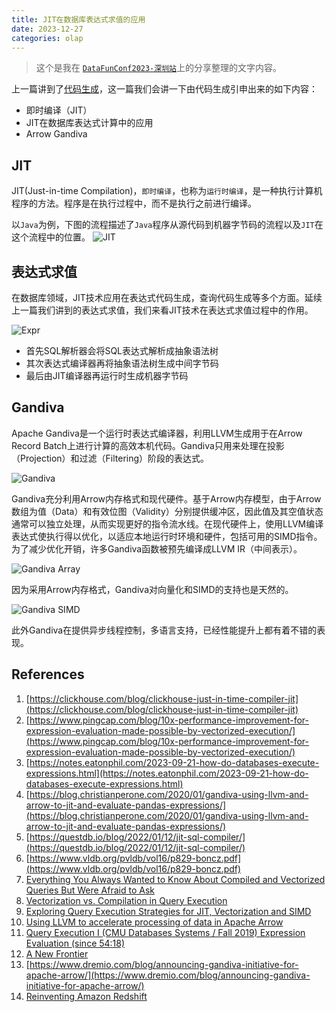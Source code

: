 ```yaml
---
title: JIT在数据库表达式求值的应用
date: 2023-12-27
categories: olap
---
```

> 这个是我在 [`DataFunConf2023-深圳站`](https://www.bagevent.com/event/8519252)上的分享整理的文字内容。

上一篇讲到了[代码生成](https://wuli.us/olap/2023/12/04/code-generation.html)，这一篇我们会讲一下由代码生成引申出来的如下内容：
- 即时编译（JIT）
- JIT在数据库表达式计算中的应用
- Arrow Gandiva

## JIT
JIT(Just-in-time Compilation)，`即时编译`，也称为`运行时编译`，是一种执行计算机程序的方法。程序是在执行过程中，而不是执行之前进行编译。

以`Java`为例，下图的流程描述了`Java`程序从源代码到机器字节码的流程以及`JIT`在这个流程中的位置。
![JIT](/assets/images/jit/jit_compiler.png)

## 表达式求值
在数据库领域，JIT技术应用在表达式代码生成，查询代码生成等多个方面。延续上一篇我们讲到的表达式求值，我们来看JIT技术在表达式求值过程中的作用。

![Expr](/assets/images/jit/expr_jit.png)

- 首先SQL解析器会将SQL表达式解析成抽象语法树
- 其次表达式编译器再将抽象语法树生成中间字节码
- 最后由JIT编译器再运行时生成机器字节码

## Gandiva
Apache Gandiva是一个运行时表达式编译器，利用LLVM生成用于在Arrow Record Batch上进行计算的高效本机代码。Gandiva只用来处理在投影（Projection）和过滤（Filtering）阶段的表达式。

![Gandiva](/assets/images/jit/gandiva.png)

Gandiva充分利用Arrow内存格式和现代硬件。基于Arrow内存模型，由于Arrow数组为值（Data）和有效位图（Validity）分别提供缓冲区，因此值及其空值状态通常可以独立处理，从而实现更好的指令流水线。在现代硬件上，使用LLVM编译表达式使执行得以优化，以适应本地运行时环境和硬件，包括可用的SIMD指令。为了减少优化开销，许多Gandiva函数被预先编译成LLVM IR（中间表示）。

![Gandiva Array](/assets/images/jit/gandiva_array.png)

因为采用Arrow内存格式，Gandiva对向量化和SIMD的支持也是天然的。

![Gandiva SIMD](/assets/images/jit/gandiva_simd.png)

此外Gandiva在提供异步线程控制，多语言支持，已经性能提升上都有着不错的表现。

## References
1. [https://clickhouse.com/blog/clickhouse-just-in-time-compiler-jit](https://clickhouse.com/blog/clickhouse-just-in-time-compiler-jit)
1. [https://www.pingcap.com/blog/10x-performance-improvement-for-expression-evaluation-made-possible-by-vectorized-execution/](https://www.pingcap.com/blog/10x-performance-improvement-for-expression-evaluation-made-possible-by-vectorized-execution/)
1. [https://notes.eatonphil.com/2023-09-21-how-do-databases-execute-expressions.html](https://notes.eatonphil.com/2023-09-21-how-do-databases-execute-expressions.html)
1. [https://blog.christianperone.com/2020/01/gandiva-using-llvm-and-arrow-to-jit-and-evaluate-pandas-expressions/](https://blog.christianperone.com/2020/01/gandiva-using-llvm-and-arrow-to-jit-and-evaluate-pandas-expressions/)
1. [https://questdb.io/blog/2022/01/12/jit-sql-compiler/](https://questdb.io/blog/2022/01/12/jit-sql-compiler/)
1. [https://www.vldb.org/pvldb/vol16/p829-boncz.pdf](https://www.vldb.org/pvldb/vol16/p829-boncz.pdf)
1. [Everything You Always Wanted to Know About Compiled and Vectorized Queries But Were Afraid to Ask](https://www.vldb.org/pvldb/vol11/p2209-kersten.pdf)
1. [Vectorization vs. Compilation in Query Execution](https://15721.courses.cs.cmu.edu/spring2016/papers/p5-sompolski.pdf) 
1. [Exploring Query Execution Strategies for JIT, Vectorization and SIMD](https://t1mm3.github.io/assets/papers/adms17.pdf)
1. [Using LLVM to accelerate processing of data in Apache Arrow](https://www.youtube.com/watch?v=bIIqfxuT4K8)
1. [Query Execution I (CMU Databases Systems / Fall 2019) Expression Evaluation (since 54:18)](https://www.youtube.com/watch?v=L5NhM7kw6Eg&list=PLSE8ODhjZXjbohkNBWQs_otTrBTrjyohi&index=13)
1. [A New Frontier](https://voltrondata.com/codex/a-new-frontier)
1. [https://www.dremio.com/blog/announcing-gandiva-initiative-for-apache-arrow/](https://www.dremio.com/blog/announcing-gandiva-initiative-for-apache-arrow/)
1. [Reinventing Amazon Redshift](https://www.youtube.com/watch?v=ir6V7DkBe-w)